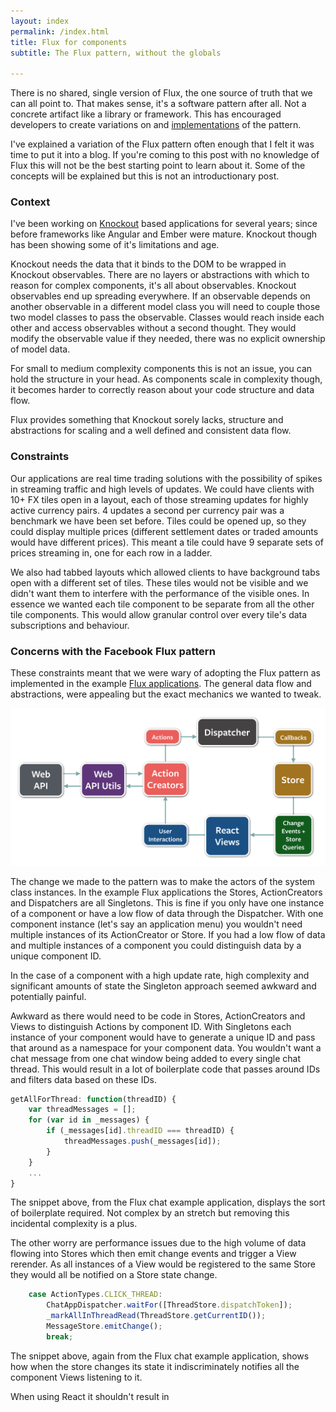 ```yaml
---
layout: index
permalink: /index.html
title: Flux for components
subtitle: The Flux pattern, without the globals

---
```


There is no shared, single version of Flux, the one source of truth that we can all point to.
That makes sense, it's a software pattern after all. Not a concrete artifact like a library or
framework.
This has encouraged developers to create variations on and [implementations](http://fluxxor.com/)
of the pattern.

I've explained a variation of the Flux pattern often enough that I felt it was time to put
it into a blog. If you're coming to this post with no knowledge of Flux this will not be the best
starting point to learn about it. Some of the concepts will be explained but this is not an
introductionary post.

### Context

I've been working on [Knockout](http://knockoutjs.com/) based applications for several years;
since before frameworks like Angular and Ember were mature. Knockout though has been showing some of
it's limitations and age.

Knockout needs the data that it binds to the DOM to be wrapped in Knockout observables.
There are no layers or abstractions with which to reason for complex components, it's all
about observables. Knockout observables end up spreading everywhere. If an observable depends on
another observable in a different model class you will need to couple those two
model classes to pass the observable. Classes would reach inside each other and access observables
without a second thought. They would modify the observable value if they needed, there was no
explicit ownership of model data.

For small to medium complexity components this is not an issue, you can hold the structure in your
head. As components scale in complexity though, it becomes harder to correctly reason about your code
structure and data flow.

Flux provides something that Knockout sorely lacks, structure and abstractions for scaling and a
well defined and consistent data flow.

### Constraints

Our applications are real time trading solutions with the possibility of spikes in streaming
traffic and high levels of updates. We could have clients with 10+ FX tiles open in a layout, each
of those streaming updates for highly active currency pairs. 4 updates a second per currency pair was
a benchmark we have been set before. Tiles could be opened up, so they could display
multiple prices (different settlement dates or traded amounts would have different prices).
This meant a tile could have 9 separate sets of prices streaming in, one for each row in a ladder.

We also had tabbed layouts which allowed clients to have background tabs open with a different set
of tiles. These tiles would not be visible and we didn't want them to interfere with the performance
of the visible ones. In essence we wanted each tile component to be separate from all the other tile
components. This would allow granular control over every tile's data subscriptions and behaviour.

### Concerns with the Facebook Flux pattern

These constraints meant that we were wary of adopting the Flux pattern as implemented in the example
[Flux applications](https://github.com/facebook/flux/). The general data flow and abstractions,
were appealing but the exact mechanics we wanted to tweak.

![Flux data flow.](assets/flux-diagram-white-background.png)

The change we made to the pattern was to make the actors of the system class instances.
In the example Flux applications the Stores, ActionCreators and Dispatchers are all Singletons.
This is fine if you only have one instance of a component or have a low flow of data
through the Dispatcher. With one component instance (let's say an application menu) you wouldn't
need multiple instances of its ActionCreator or Store. If you had a low flow of data and
multiple instances of a component you could distinguish data by a unique component ID.

In the case of a component with a high update rate, high complexity and significant amounts
of state the Singleton approach seemed awkward and potentially painful.

Awkward as there would need to be code in Stores, ActionCreators and Views to distinguish Actions
by component ID. With Singletons each instance of your component would have to generate a unique ID
and pass that around as a namespace for your component data. You wouldn't want a chat message from
one chat window being added to every single chat thread. This would result in a lot of boilerplate
code that passes around IDs and filters data based on these IDs.

```javascript
getAllForThread: function(threadID) {
	var threadMessages = [];
	for (var id in _messages) {
		if (_messages[id].threadID === threadID) {
			threadMessages.push(_messages[id]);
		}
	}
	...
}
```

The snippet above, from the Flux chat example application, displays the sort of boilerplate
required. Not complex by an stretch but removing this incidental complexity is a plus.

The other worry are performance issues due to the high volume of data flowing into Stores
which then emit change events and trigger a View rerender. As all instances of a View would be
registered to the same Store they would all be notified on a Store state change.

```javascript
	case ActionTypes.CLICK_THREAD:
		ChatAppDispatcher.waitFor([ThreadStore.dispatchToken]);
		_markAllInThreadRead(ThreadStore.getCurrentID());
		MessageStore.emitChange();
		break;
```

The snippet above, again from the Flux chat example application, shows how when the store
changes its state it indiscriminately notifies all the component Views listening to it.

When using React it shouldn't result in 